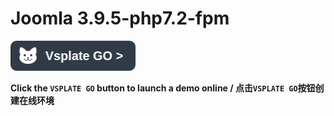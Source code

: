 # Joomla 3.9.5-php7.2-fpm

<a href="https://www.vsplate.com/?docker-compose=https://github.com/vsplate/dcenvs/joomla/3.9.5-php7.2-fpm"><img alt="VSPLATE GO" src="https://raw.githubusercontent.com/vsplate/images/master/vsgo_btn.png" width="200px"></a>

**Click the `VSPLATE GO` button to launch a demo online / 点击`VSPLATE GO`按钮创建在线环境**